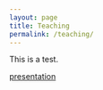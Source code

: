 ```yaml
---
layout: page
title: Teaching
permalink: /teaching/
---
```


This is a test. 

[presentation](POLS2/state.pdf)
